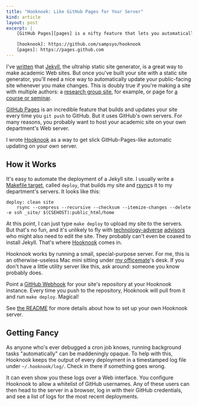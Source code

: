 ```yaml
---
title: "Hooknook: Like GitHub Pages for Your Server"
kind: article
layout: post
excerpt: |
    [GitHub Pages][pages] is a nifty feature that lets you automatically update a Web site with every `git push`. If you want the same functionality for sites you host on department servers, though, GitHub's thing won't work. [Hooknook][] is my solution.

    [hooknook]: https://github.com/sampsyo/hooknook
    [pages]: https://pages.github.com
---
```

I've [written][jekyll-post] that [Jekyll][], the ultrahip static site generator, is a great way to make academic Web sites. But once you've built your site with a static site generator, you'll need a nice way to automatically update your public-facing site whenever you make changes. This is doubly true if you're making a site with multiple authors: a [research group site][group-web], for example, or page for [a course or seminar][590g].

[GitHub Pages][pages] is an incredible feature that builds and updates your site every time you `git push` to GitHub. But it uses GitHub's own servers. For many reasons, you probably want to host your academic site on your own department's Web server.

I wrote [Hooknook][] as a way to get slick GitHub-Pages-like automatic updating on your own server.

[jekyll-post]: {{site.base}}/blog/jekyll.html
[group-web]: https://github.com/uwsampa/research-group-web
[590g]: https://github.com/uwsampa/cse590g
[pages]: https://pages.github.com
[jekyll]: http://jekyllrb.com
[hooknook]: https://github.com/sampsyo/hooknook

## How it Works

It's easy to automate the deployment of a Jekyll site. I usually write a [Makefile target][make-deploy], called `deploy`, that builds my site and [rsync][]s it to my department's servers. It looks like this:

    deploy: clean site
        rsync --compress --recursive --checksum --itemize-changes --delete -e ssh _site/ $(CSEHOST):public_html/home

At this point, I can just type `make deploy` to upload my site to the servers. But that's no fun, and it's unlikely to fly with [technology-adverse][luis] [advisors][dan] who might also need to edit the site. They probably can't even be coaxed to install Jekyll. That's where [Hooknook][] comes in.

Hooknook works by running a small, special-purpose server. For me, this is an otherwise-useless Mac mini sitting under [my officemate][jrw]'s desk. If you don't have a little utility server like this, ask around: someone you know probably does.

Point a [GitHub Webhook][webhook] for your site's repository at your Hooknook instance. Every time you push to the repository, Hooknook will pull from it and run `make deploy`. Magical!

See [the README][hooknook] for more details about how to set up your own Hooknook server.

[jrw]: http://homes.cs.washington.edu/~jrw12/
[webhook]: https://help.github.com/articles/creating-webhooks
[dan]: http://homes.cs.washington.edu/~djg/
[luis]: https://homes.cs.washington.edu/~luisceze/
[make-deploy]: https://github.com/sampsyo/home/blob/7d844216a4afd703f43ad4e3b3fcd778d7101b52/Makefile#L26-L27
[rsync]: http://rsync.samba.org

## Getting Fancy

As anyone who's ever debugged a cron job knows, running background tasks "automatically" can be maddeningly opaque. To help with this, Hooknook keeps the output of every deployment in a timestamped log file under `~/.hooknook/log/`. Check in there if something goes wrong.

It can even show you these logs over a Web interface. You configure Hooknook to allow a whitelist of GitHub usernames. Any of these users can then head to the server in a browser, log in with their GitHub credentials, and see a list of logs for the most recent deployments.
